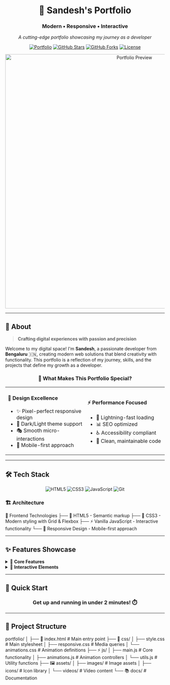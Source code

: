 <div align="center">

# 🚀 Sandesh's Portfolio

### Modern • Responsive • Interactive

*A cutting-edge portfolio showcasing my journey as a developer*

[![Portfolio](https://img.shields.io/badge/Portfolio-Live-brightgreen?style=for-the-badge&logo=vercel)](https://imsandeshk.github.io/portfolio)
[![GitHub Stars](https://img.shields.io/github/stars/imsandeshk/portfolio?style=for-the-badge&logo=github)](https://github.com/imsandeshk/portfolio/stargazers)
[![GitHub Forks](https://img.shields.io/github/forks/imsandeshk/portfolio?style=for-the-badge&logo=github)](https://github.com/imsandeshk/portfolio/network/members)
[![License](https://img.shields.io/github/license/imsandeshk/portfolio?style=for-the-badge)](LICENSE)

<img src="https://user-images.githubusercontent.com/placeholder/portfolio-preview.png" alt="Portfolio Preview" width="800"/>

</div>

---

## 🎯 About

> **Crafting digital experiences with passion and precision**

Welcome to my digital space! I'm **Sandesh**, a passionate developer from **Bengaluru** 🇮🇳, creating modern web solutions that blend creativity with functionality. This portfolio is a reflection of my journey, skills, and the projects that define my growth as a developer.

<div align="center">

### 🌟 What Makes This Portfolio Special?

</div>

<table>
<tr>
<td width="50%">

#### 🎨 **Design Excellence**
- ✨ Pixel-perfect responsive design
- 🌙 Dark/Light theme support
- 🎭 Smooth micro-interactions
- 📱 Mobile-first approach

</td>
<td width="50%">

#### ⚡ **Performance Focused**
- 🚀 Lightning-fast loading
- 📊 SEO optimized
- ♿ Accessibility compliant
- 🔧 Clean, maintainable code

</td>
</tr>
</table>

---

## 🛠️ Tech Stack

<div align="center">

![HTML5](https://img.shields.io/badge/HTML5-E34F26?style=for-the-badge&logo=html5&logoColor=white)
![CSS3](https://img.shields.io/badge/CSS3-1572B6?style=for-the-badge&logo=css3&logoColor=white)
![JavaScript](https://img.shields.io/badge/JavaScript-F7DF1E?style=for-the-badge&logo=javascript&logoColor=black)
![Git](https://img.shields.io/badge/Git-F05032?style=for-the-badge&logo=git&logoColor=white)

</div>

### 🏗️ Architecture

🎨 Frontend Technologies
├── 📄 HTML5 - Semantic markup
├── 🎨 CSS3 - Modern styling with Grid & Flexbox
├── ⚡ Vanilla JavaScript - Interactive functionality
└── 📱 Responsive Design - Mobile-first approach


---

## ✨ Features Showcase

<details>
<summary>🎯 <strong>Core Features</strong></summary>

### 🌟 **Visual Excellence**
- **Responsive Grid Layout** - Seamless across all devices
- **Interactive Animations** - Engaging user experience
- **Modern Typography** - Carefully selected font pairs
- **Color Psychology** - Strategic color scheme

### ⚙️ **Technical Features**
- **Performance Optimized** - Fast loading times
- **Cross-browser Compatible** - Works everywhere
- **SEO Friendly** - Search engine optimized
- **Accessible Design** - WCAG compliant

</details>

<details>
<summary>🚀 <strong>Interactive Elements</strong></summary>

- 🎭 **Smooth Scrolling** navigation
- 🌊 **Parallax Effects** for depth
- 🎨 **Hover Animations** for engagement
- 📱 **Touch Gestures** for mobile
- ⚡ **Loading Animations** for feedback

</details>

---

## 🚀 Quick Start

<div align="center">

### Get up and running in under 2 minutes! ⏱️

</div>


---

## 📁 Project Structure

portfolio/
│
├── 📄 index.html # Main entry point
├── 🎨 css/
│ ├── style.css # Main stylesheet
│ ├── responsive.css # Media queries
│ └── animations.css # Animation definitions
├── ⚡ js/
│ ├── main.js # Core functionality
│ ├── animations.js # Animation controllers
│ └── utils.js # Utility functions
├── 🖼️ assets/
│ ├── images/ # Image assets
│ ├── icons/ # Icon library
│ └── videos/ # Video content
└── 📚 docs/ # Documentation

